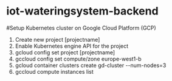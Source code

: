 # iot-wateringsystem-backend

#Setup Kubernetes cluster on Google Cloud Platform (GCP)

1. Create new project [projectname]
2. Enable Kubernetes engine API for the project
3. gcloud config set project [projectname]
4. gccloud config set compute/zone europe-west1-b
5. gcloud container clusters create gd-cluster --num-nodes=3
6. gccloud compute instances list

